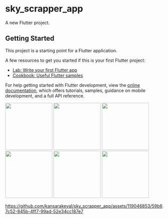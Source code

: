# sky_scrapper_app

A new Flutter project.

## Getting Started

This project is a starting point for a Flutter application.

A few resources to get you started if this is your first Flutter project:

- [Lab: Write your first Flutter app](https://docs.flutter.dev/get-started/codelab)
- [Cookbook: Useful Flutter samples](https://docs.flutter.dev/cookbook)

For help getting started with Flutter development, view the
[online documentation](https://docs.flutter.dev/), which offers tutorials,
samples, guidance on mobile development, and a full API reference.

<p>
  <img src="https://github.com/kansarakeval/sky_scrapper_app/assets/119046853/c31f315d-63d7-433f-8a10-16bfe4188db7" hight="500" width="150">
  <img src="https://github.com/kansarakeval/sky_scrapper_app/assets/119046853/f197fb51-feb4-4c3b-a42e-483b1bf09182" hight="500" width="150">
  <img src="https://github.com/kansarakeval/sky_scrapper_app/assets/119046853/dbee4852-cc33-40c0-b317-e6cfc9883a14" hight="500" width="150">
  <img src="https://github.com/kansarakeval/sky_scrapper_app/assets/119046853/28e19318-da08-4524-9d2c-3ac4e3956762" hight="500" width="150">
  <img src="https://github.com/kansarakeval/sky_scrapper_app/assets/119046853/ab090faf-6b16-4022-8e27-6ccaf14a54d1" hight="500" width="150">
  <img src="https://github.com/kansarakeval/sky_scrapper_app/assets/119046853/15bdc611-d063-4de5-825d-aad940fa8afe" hight="500" width="150">
  
</p>


https://github.com/kansarakeval/sky_scrapper_app/assets/119046853/59b67c52-845b-4ff7-99ad-52e34cc187e7



